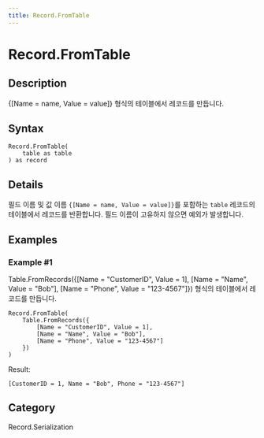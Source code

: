 ```yaml
---
title: Record.FromTable
---
```


# Record.FromTable


## Description

\{[Name = name, Value = value]} 형식의 테이블에서 레코드를 만듭니다.


## Syntax

```powerquery
Record.FromTable(
    table as table
) as record
```


## Details

필드 이름 및 값 이름 <code>\{[Name = name, Value = value]}</code>를 포함하는 <code>table</code> 레코드의 테이블에서 레코드를 반환합니다. 필드 이름이 고유하지 않으면 예외가 발생합니다.


## Examples

### Example #1 
Table.FromRecords(\{[Name = &#34;CustomerID&#34;, Value = 1], [Name = &#34;Name&#34;, Value = &#34;Bob&#34;], [Name = &#34;Phone&#34;, Value = &#34;123-4567&#34;]}) 형식의 테이블에서 레코드를 만듭니다.
```powerquery
Record.FromTable(
    Table.FromRecords({
        [Name = "CustomerID", Value = 1],
        [Name = "Name", Value = "Bob"],
        [Name = "Phone", Value = "123-4567"]
    })
)
```

Result: 
```powerquery
[CustomerID = 1, Name = "Bob", Phone = "123-4567"]
```




## Category
Record.Serialization
